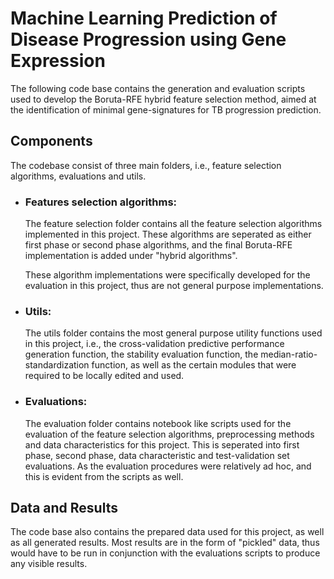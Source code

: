 # Machine Learning Prediction of Disease Progression using Gene Expression

The following code base contains the generation and evaluation scripts used to develop the Boruta-RFE hybrid feature selection method, aimed at the identification of minimal gene-signatures for TB progression prediction. 

## Components

The codebase consist of three main folders, i.e., feature selection algorithms, evaluations and utils.

* ### Features selection algorithms: 

    The feature selection folder contains all the feature selection algorithms implemented in this project. These algorithms are seperated as either first phase or second phase algorithms, and the final Boruta-RFE implementation is added under "hybrid algorithms". 

    These algorithm implementations were specifically developed for the evaluation in this project, thus are not general purpose implementations.

* ### Utils:

    The utils folder contains the most general purpose utility functions used in this project, i.e., the cross-validation predictive performance generation function, the stability evaluation function, the median-ratio-standardization function, as well as the certain modules that were required to be locally edited and used.

* ### Evaluations:

    The evaluation folder contains notebook like scripts used for the evaluation of the feature selection algorithms, preprocessing methods and data characteristics for this project. This is seperated into first phase, second phase, data characteristic and test-validation set evaluations. As the evaluation procedures were relatively ad hoc, and this is evident from the scripts as well.

## Data and Results

The code base also contains the prepared data used for this project, as well as all generated results. Most results are in the form of "pickled" data, thus would have to be run in conjunction with the evaluations scripts to produce any visible results.


